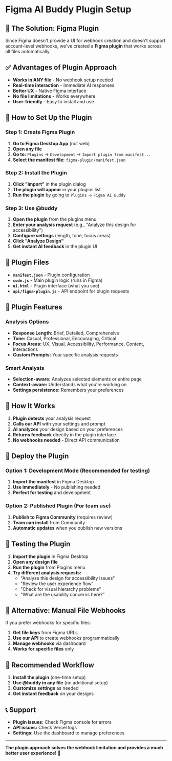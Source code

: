 # Figma AI Buddy Plugin Setup

## 🎯 The Solution: Figma Plugin

Since Figma doesn't provide a UI for webhook creation and doesn't support account-level webhooks, we've created a **Figma plugin** that works across all files automatically.

## ✅ Advantages of Plugin Approach

- **Works in ANY file** - No webhook setup needed
- **Real-time interaction** - Immediate AI responses
- **Better UX** - Native Figma interface
- **No file limitations** - Works everywhere
- **User-friendly** - Easy to install and use

## 🚀 How to Set Up the Plugin

### Step 1: Create Figma Plugin

1. **Go to Figma Desktop App** (not web)
2. **Open any file**
3. **Go to:** `Plugins` → `Development` → `Import plugin from manifest...`
4. **Select the manifest file:** `figma-plugin/manifest.json`

### Step 2: Install the Plugin

1. **Click "Import"** in the plugin dialog
2. **The plugin will appear** in your plugins list
3. **Run the plugin** by going to `Plugins` → `Figma AI Buddy`

### Step 3: Use @buddy

1. **Open the plugin** from the plugins menu
2. **Enter your analysis request** (e.g., "Analyze this design for accessibility")
3. **Configure settings** (length, tone, focus areas)
4. **Click "Analyze Design"**
5. **Get instant AI feedback** in the plugin UI

## 📁 Plugin Files

- **`manifest.json`** - Plugin configuration
- **`code.js`** - Main plugin logic (runs in Figma)
- **`ui.html`** - Plugin interface (what you see)
- **`api/figma-plugin.js`** - API endpoint for plugin requests

## 🔧 Plugin Features

### Analysis Options
- **Response Length:** Brief, Detailed, Comprehensive
- **Tone:** Casual, Professional, Encouraging, Critical
- **Focus Areas:** UX, Visual, Accessibility, Performance, Content, Interactions
- **Custom Prompts:** Your specific analysis requests

### Smart Analysis
- **Selection-aware:** Analyzes selected elements or entire page
- **Context-aware:** Understands what you're working on
- **Settings persistence:** Remembers your preferences

## 🎨 How It Works

1. **Plugin detects** your analysis request
2. **Calls our API** with your settings and prompt
3. **AI analyzes** your design based on your preferences
4. **Returns feedback** directly in the plugin interface
5. **No webhooks needed** - Direct API communication

## 🚀 Deploy the Plugin

### Option 1: Development Mode (Recommended for testing)
1. **Import the manifest** in Figma Desktop
2. **Use immediately** - No publishing needed
3. **Perfect for testing** and development

### Option 2: Published Plugin (For team use)
1. **Publish to Figma Community** (requires review)
2. **Team can install** from Community
3. **Automatic updates** when you publish new versions

## 🧪 Testing the Plugin

1. **Import the plugin** in Figma Desktop
2. **Open any design file**
3. **Run the plugin** from Plugins menu
4. **Try different analysis requests:**
   - "Analyze this design for accessibility issues"
   - "Review the user experience flow"
   - "Check for visual hierarchy problems"
   - "What are the usability concerns here?"

## 🔄 Alternative: Manual File Webhooks

If you prefer webhooks for specific files:

1. **Get file keys** from Figma URLs
2. **Use our API** to create webhooks programmatically
3. **Manage webhooks** via dashboard
4. **Works for specific files** only

## 🎯 Recommended Workflow

1. **Install the plugin** (one-time setup)
2. **Use @buddy in any file** (no additional setup)
3. **Customize settings** as needed
4. **Get instant feedback** on your designs

## 📞 Support

- **Plugin issues:** Check Figma console for errors
- **API issues:** Check Vercel logs
- **Settings:** Use the dashboard to manage preferences

---

**The plugin approach solves the webhook limitation and provides a much better user experience!** 🚀
